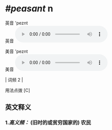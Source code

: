 # ***\#peasant*** n
英音 'peznt  
英音
<audio src="./media/peasant-B.aac" controls="controls"></audio>

美音 'peznt  
美音
<audio src="./media/peasant.aac" controls="controls"></audio>



| 词频 2 |  

用法点拨  [C]

英文释义
---
### 1.*高义频：* **(旧时的或贫穷国家的) 农民**  


